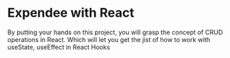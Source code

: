 # Expendee with React
By putting your hands on this project, you will grasp the concept of CRUD operations in React. Which will let you get the jist of how to work with useState, useEffect in React Hooks
